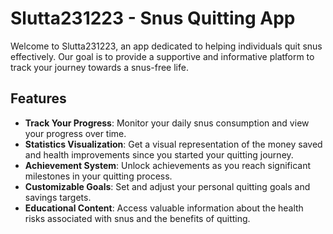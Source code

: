 # Slutta231223 - Snus Quitting App

Welcome to Slutta231223, an app dedicated to helping individuals quit snus effectively. Our goal is to provide a supportive and informative platform to track your journey towards a snus-free life.

## Features

- **Track Your Progress**: Monitor your daily snus consumption and view your progress over time.
- **Statistics Visualization**: Get a visual representation of the money saved and health improvements since you started your quitting journey.
- **Achievement System**: Unlock achievements as you reach significant milestones in your quitting process.
- **Customizable Goals**: Set and adjust your personal quitting goals and savings targets.
- **Educational Content**: Access valuable information about the health risks associated with snus and the benefits of quitting.
